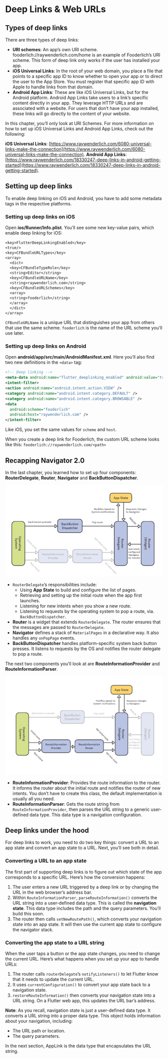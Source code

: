 # Deep Links & Web URLs

## Types of deep links

There are three types of deep links:

* **URI schemes**: An app’s own URI scheme. fooderlich://raywenderlich.com/home is an example of Fooderlich’s URI scheme. This form of deep link only works if the user has installed your app.
* **iOS Universal Links**: In the root of your web domain, you place a file that points to a specific app ID to know whether to open your app or to direct the user to the App Store. You must register that specific app ID with Apple to handle links from that domain.
* **Android App Links**: These are like iOS Universal Links, but for the Android platform. Android App Links take users to a link’s specific content directly in your app. They leverage HTTP URLs and are associated with a website. For users that don’t have your app installed, these links will go directly to the content of your website.

In this chapter, you’ll only look at URI Schemes. For more information on how to set up iOS Universal Links and Android App Links, check out the following:

**iOS Universal Links**: [https://www.raywenderlich.com/6080-universal-links-make-the-connection](https://www.raywenderlich.com/6080-universal-links-make-the-connection).
**Android App Links**: [https://www.raywenderlich.com/18330247-deep-links-in-android-getting-started](https://www.raywenderlich.com/18330247-deep-links-in-android-getting-started).

## Setting up deep links

To enable deep linking on iOS and Android, you have to add some metadata tags in the respective platforms.

### Setting up deep links on iOS

Open **ios/Runner/Info.plist**. You’ll see some new key-value pairs, which enable deep linking for iOS:

``` .plist
<key>FlutterDeepLinkingEnabled</key>
<true/>
<key>CFBundleURLTypes</key>
<array>
  <dict>
  <key>CFBundleTypeRole</key>
  <string>Editor</string>
  <key>CFBundleURLName</key>
  <string>raywenderlich.com</string>
  <key>CFBundleURLSchemes</key>
  <array>
  <string>fooderlich</string>
  </array>
  </dict>
</array>
```

`CFBundleURLName` is a unique URL that distinguishes your app from others that use the same scheme. `fooderlich` is the name of the URL scheme you’ll use later.

### Setting up deep links on Android

Open **android/app/src/main/AndroidManifest.xml**. Here you’ll also find two new definitions in the `<data>` tag:

``` xml
<!-- Deep linking -->
<meta-data android:name="flutter_deeplinking_enabled" android:value="true" />
<intent-filter>
<action android:name="android.intent.action.VIEW" />
<category android:name="android.intent.category.DEFAULT" />
<category android:name="android.intent.category.BROWSABLE" />
<data
  android:scheme="fooderlich"
  android:host="raywenderlich.com" />
</intent-filter>
```

Like iOS, you set the same values for `scheme` and `host`.

When you create a deep link for Fooderlich, the custom URL scheme looks like this:
`fooderlich://raywenderlich.com/<path>`

## Recapping Navigator 2.0

In the last chapter, you learned how to set up four components: **RouterDelegate**, **Router**, **Navigator** and **BackButtonDispatcher**.

![Navigator 2.0](./assets/Navigator%202.0%20(1).png)

* `RouterDelegate`’s responsibilities include:
  * Using **App State** to build and configure the list of pages.
  * Retrieving and setting up the initial route when the app first launches.
  * Listening for new intents when you show a new route.
  * Listening to requests by the operating system to pop a route, via. `BackButtonDispatcher`.
* **Router** is a widget that extends `RouterDelegate`. The router ensures that the messages are passed to `RouterDelegate`.
* **Navigator** defines a stack of `MaterialPages` in a declarative way. It also handles any `onPopPage` events.
* **BackButtonDispatcher** handles platform-specific system back button presses. It listens to requests by the OS and notifies the router delegate to pop a route.

The next two components you’ll look at are **RouteInformationProvider** and **RouteInformationParser**.

![Navigator 2.0](./assets/Navigator%202.0%20(2).png)

* **RouteInformationProvider**: Provides the route information to the router. It informs the router about the initial route and notifies the router of new intents. You don’t have to create this class, the default implementation is usually all you need.
* **RouteInformationParser**: Gets the route string from `RouteInformationProvider`, then parses the URL string to a generic user-defined data type. This data type is a navigation configuration.

## Deep links under the hood

For deep links to work, you need to do two key things: convert a URL to an app state and convert an app state to a URL. Next, you’ll see both in detail.

### Converting a URL to an app state

The first part of supporting deep links is to figure out which state of the app corresponds to a specific URL. Here’s how the conversion happens:

1. The user enters a new URL triggered by a deep link or by changing the URL in the web browser’s address bar.
2. Within `RouteInformationParser`, `parseRouteInformation()` converts the URL string into a user-defined data type. This is called the **navigation state**. This data type includes the path and the query parameters. You’ll build this soon.
3. The router then calls `setNewRoutePath()`, which converts your navigation state into an app state. It will then use the current app state to configure the navigator stack.

### Converting the app state to a URL string

When the user taps a button or the app state changes, you need to change the current URL. Here’s what happens when you set up your app to handle URLs:

1. The router calls `routerDelegate`’s `notifyListeners()` to let Flutter know that it needs to update the current URL.
2. It uses `currentConfiguration()` to convert your app state back to a navigation state.
3. `restoreRouteInformation()` then converts your navigation state into a URL string. On a Flutter web app, this updates the URL bar’s address.

**Note**: As you recall, navigation state is just a user-defined data type. It converts a URL string into a proper data type. This object holds information about your navigation, including:

* The URL path or location.
* The query parameters.

In the next section, AppLink is the data type that encapsulates the URL string.